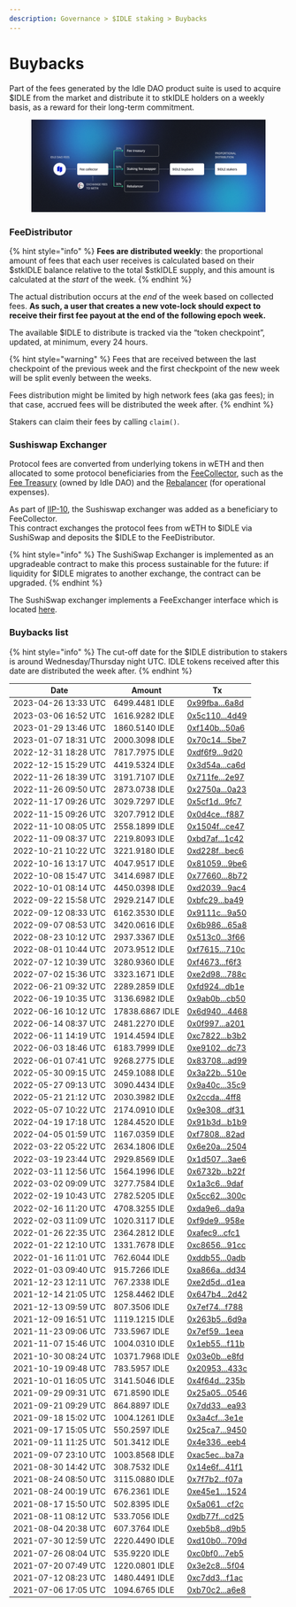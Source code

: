 ```yaml
---
description: Governance > $IDLE staking > Buybacks
---
```


# Buybacks

Part of the fees generated by the Idle DAO product suite is used to acquire $IDLE from the market and distribute it to stkIDLE holders on a weekly basis, as a reward for their long-term commitment.

<figure><img src="../../.gitbook/assets/image (18).png" alt=""><figcaption></figcaption></figure>

### FeeDistributor&#x20;

{% hint style="info" %}
**Fees are distributed weekly**: the proportional amount of fees that each user receives is calculated based on their $stkIDLE balance relative to the total $stkIDLE supply, and this amount is calculated at the _start_ of the week.&#x20;
{% endhint %}

The actual distribution occurs at the _end_ of the week based on collected fees. **As such, a user that creates a new vote-lock should expect to receive their first fee payout at the end of the following epoch week.**

The available $IDLE to distribute is tracked via the “token checkpoint”, updated, at minimum, every 24 hours.&#x20;

{% hint style="warning" %}
Fees that are received between the last checkpoint of the previous week and the first checkpoint of the new week will be split evenly between the weeks.&#x20;

Fees distribution might be limited by high network fees (aka gas fees); in that case, accrued fees will be distributed the week after.
{% endhint %}

Stakers can claim their fees by calling `claim()`.

### Sushiswap Exchanger

Protocol fees are converted from underlying tokens in wETH and then allocated to some protocol beneficiaries from the [FeeCollector](https://etherscan.io/address/0xbecc659bfc6edca552fa1a67451cc6b38a0108e4), such as the [Fee Treasury](https://etherscan.io/address/0x69a62c24f16d4914a48919613e8ee330641bcb94) (owned by Idle DAO) and the [Rebalancer](https://etherscan.io/address/0xb3c8e5534f0063545cbbb7ce86854bf42db8872b) (for operational expenses).&#x20;

As part of [IIP-10](https://gov.idle.finance/t/iip-10-single-token-staking/543), the Sushiswap exchanger was added as a beneficiary to FeeCollector. \
This contract exchanges the protocol fees from wETH to $IDLE via SushiSwap and deposits the $IDLE to the FeeDistributor.

{% hint style="info" %}
The SushiSwap Exchanger is implemented as an upgradeable contract to make this process sustainable for the future: if liquidity for $IDLE migrates to another exchange, the contract can be upgraded.
{% endhint %}

The SushiSwap exchanger implements a FeeExchanger interface which is located [here](https://github.com/Idle-Finance/idle-staking/blob/master/contracts/interface/IFeeExchanger.sol).

### Buybacks list

{% hint style="info" %}
The cut-off date for the $IDLE distribution to stakers is around Wednesday/Thursday night UTC. IDLE tokens received after this date are distributed the week after.&#x20;
{% endhint %}

| Date                 | Amount          | Tx                                                                                                           |
| -------------------- | --------------- | ------------------------------------------------------------------------------------------------------------ |
| 2023-04-26 13:33 UTC | 6499.4481 IDLE  | [0x99fba...6a8d](https://etherscan.io/tx/0x99fbafe79a774d962693506ab9b977d1e8e58e1bcebf69b3182d4bfca4cc6a8d) |
| 2023-03-06 16:52 UTC | 1616.9282 IDLE  | [0x5c110...4d49](https://etherscan.io/tx/0x5c11047c955919712bfba27c1b07a5bb53fe20cbfc795fae3186a87007274d49) |
| 2023-01-29 13:46 UTC | 1860.5140 IDLE  | [0xf140b...50a6](https://etherscan.io/tx/0xf140bb1c67b042f8d052db0b511c1fdc6e372b0ad846e6959dccabb03ff950a6) |
| 2023-01-07 18:31 UTC | 2000.3098 IDLE  | [0x70c14...5be7](https://etherscan.io/tx/0x70c146ae311318fec9236165cbfcb1b98ae15d3dd95d7cf4f0fde50f774d5be7) |
| 2022-12-31 18:28 UTC | 7817.7975 IDLE  | [0xdf6f9...9d20](https://etherscan.io/tx/0xdf6f91607ac61b7b946efb150b551a8cf4688e8418e34e72723bdde757969d20) |
| 2022-12-15 15:29 UTC | 4419.5324 IDLE  | [0x3d54a...ca6d](https://etherscan.io/tx/0x3d54a7ebabaf1c4ec46cbc9779b1be102e138183a2cad7f11e5a5e3f75f0ca6d) |
| 2022-11-26 18:39 UTC | 3191.7107 IDLE  | [0x711fe...2e97](https://etherscan.io/tx/0x711fe258c5d2b6041fddf4993dc771e889c53fb0f2c2aa773592c756cd892e97) |
| 2022-11-26 09:50 UTC | 2873.0738 IDLE  | [0x2750a...0a23](https://etherscan.io/tx/0x2750ac0f2b9fb1a91023b86e666993448f6af1f0942caa769562f2ab7daa0a23) |
| 2022-11-17 09:26 UTC | 3029.7297 IDLE  | [0x5cf1d...9fc7](https://etherscan.io/tx/0x5cf1d5bf165b810c6e380fb0ada76006ba33908acda1075e9c06d8e396ba9fc7) |
| 2022-11-15 09:26 UTC | 3207.7912 IDLE  | [0x0d4ce...f887](https://etherscan.io/tx/0x0d4ceddd13c729dc56eed0c1c358cd5ca0cced1d8d2a5117c5b396c9e9b0f887) |
| 2022-11-10 08:05 UTC | 2558.1899 IDLE  | [0x1504f...ce47](https://etherscan.io/tx/0x1504fcbc97a29242d28bfe8f0de741eddd4a117b994fa5ed676767fc50f8ce47) |
| 2022-11-09 08:37 UTC | 2219.8093 IDLE  | [0xbd7af...1c42](https://etherscan.io/tx/0xbd7af786f4ab6d3bad6b14645ae1d82c6b74f724ea5a4743e7f0232e0c511c42) |
| 2022-10-21 10:22 UTC | 3221.9180 IDLE  | [0xd228f...bec6](https://etherscan.io/tx/0xd228fa48e5a42b97f31b152c1d0266ab1d71bab3ad62efcd471222059a00bec6) |
| 2022-10-16 13:17 UTC | 4047.9517 IDLE  | [0x81059...9be6](https://etherscan.io/tx/0x81059dc04b8e7c27b00f0f9361380feafd87557a67292f9576c7a4a87e639be6) |
| 2022-10-08 15:47 UTC | 3414.6987 IDLE  | [0x77660...8b72](https://etherscan.io/tx/0x776603be7609089dbcaa22a12d2f99dd7625473d60b8cc6323f5b94aef598b72) |
| 2022-10-01 08:14 UTC | 4450.0398 IDLE  | [0xd2039...9ac4](https://etherscan.io/tx/0xd2039d0b7b048006140bcdd296799a95ccd7570a569c75b90266db34cc9c9ac4) |
| 2022-09-22 15:58 UTC | 2929.2147 IDLE  | [0xbfc29...ba49](https://etherscan.io/tx/0xbfc29d6fe4cf24eedd54a5c6bce1941dc6f5dfbbe8bb614230488b52e953ba49) |
| 2022-09-12 08:33 UTC | 6162.3530 IDLE  | [0x9111c...9a50](https://etherscan.io/tx/0x9111c3ce48a9addd2ad5d188c05b608849fcd671c68400e0b8e0d882c78f9a50) |
| 2022-09-07 08:53 UTC | 3420.0616 IDLE  | [0x6b986...65a8](https://etherscan.io/tx/0x6b986fb71b35c78dfda49fdba9bbf045a7ee750d64823ec3cf80a2fb7c1d65a8) |
| 2022-08-23 10:12 UTC | 2937.3367 IDLE  | [0x513c0...3f66](https://etherscan.io/tx/0x513c0905c659cd31ebb977d073193005dd209cb73387bc9c5c072b8c609c3f66) |
| 2022-08-01 10:44 UTC | 2073.9512 IDLE  | [0xf7615...710c](https://etherscan.io/tx/0xf76154361c83a0c299aebbdd21708e53af4f33f2a3e483f6c7df35e991e3710c) |
| 2022-07-12 10:39 UTC | 3280.9360 IDLE  | [0xf4673...f6f3](https://etherscan.io/tx/0xf4673fdfba6282b24ccd75243316655420dfd8b6b29c5f1ce4ce29db8b53f6f3) |
| 2022-07-02 15:36 UTC | 3323.1671 IDLE  | [0xe2d98...788c](https://etherscan.io/tx/0xe2d9842c2f72c0fb8dfc121a010a00c00563fc92566d0c46d094ab336ffb788c) |
| 2022-06-21 09:32 UTC | 2289.2859 IDLE  | [0xfd924...db1e](https://etherscan.io/tx/0xfd9248ea2df8ef1511ae568851ef6fd4f90f83d950e160776144015c507bdb1e) |
| 2022-06-19 10:35 UTC | 3136.6982 IDLE  | [0x9ab0b...cb50](https://etherscan.io/tx/0x9ab0b6e1f11d510d49e9ef311a1e93b9b6062fbe7ac3c85213025fa0b90dcb50) |
| 2022-06-16 10:12 UTC | 17838.6867 IDLE | [0x6d940...4468](https://etherscan.io/tx/0x6d940267d858e61b623141a7544d2e8805f8b7addc4c51872274828194904468) |
| 2022-06-14 08:37 UTC | 2481.2270 IDLE  | [0x0f997...a201](https://etherscan.io/tx/0x0f997eff64d83de3baa28ad9492613d3b3228ed7d9c6caee61f03c437edda201) |
| 2022-06-11 14:19 UTC | 1914.4594 IDLE  | [0xc7822...b3b2](https://etherscan.io/tx/0xc782206593e6620ef0d0924a424af359dfce654da5cf11c60810a4d717c3b3b2) |
| 2022-06-03 18:46 UTC | 6183.7999 IDLE  | [0xe9102...dc73](https://etherscan.io/tx/0xe91026f26ff5cf67e2bbddbc8909b5ede08548b040a729f223981926b3f2dc73) |
| 2022-06-01 07:41 UTC | 9268.2775 IDLE  | [0x83708...ad99](https://etherscan.io/tx/0x83708dda791950ada363918bd4e8765afe4ca82ce35daf8f716973eaf1afad99) |
| 2022-05-30 09:15 UTC | 2459.1088 IDLE  | [0x3a22b...510e](https://etherscan.io/tx/0x3a22bc547c5026964638dd7af075c1fa21eb81b5e66ac68d10ea0339c0f6510e) |
| 2022-05-27 09:13 UTC | 3090.4434 IDLE  | [0x9a40c...35c9](https://etherscan.io/tx/0x9a40c1129afef49d458b01ffca00b6619143770a2d792d60424f42d0cfa835c9) |
| 2022-05-21 21:12 UTC | 2030.3982 IDLE  | [0x2ccda...4ff8](https://etherscan.io/tx/0x2ccda70066e6fe7f32000d8e77ff15e8edea6196fcb9d99a4780b858c2c94ff8) |
| 2022-05-07 10:22 UTC | 2174.0910 IDLE  | [0x9e308...df31](https://etherscan.io/tx/0x9e308dc8e1e9808bed1e6b074c41b892bcf5c46a93853796d6bacd7b5eeedf31) |
| 2022-04-19 17:18 UTC | 1284.4520 IDLE  | [0x91b3d...b1b9](https://etherscan.io/tx/0x91b3de225fcd79b6419e4704566336fe5cba316b0a5ca3518691130411c3b1b9) |
| 2022-04-05 01:59 UTC | 1167.0359 IDLE  | [0xf7808...82ad](https://etherscan.io/tx/0xf780860ca26dfe36aa9cef2e4ea43380df83b61db54381ec074219892c6282ad) |
| 2022-03-22 05:22 UTC | 2634.1806 IDLE  | [0x6e20a...2504](https://etherscan.io/tx/0x6e20ae69050d3083ad20b7c33f5f857d571d26e9b79c607756907a2255132504) |
| 2022-03-19 23:44 UTC | 2929.8569 IDLE  | [0x1d507...3ae6](https://etherscan.io/tx/0x1d507a4006cb79ec3e4e2af2f47f80b3527a60052bd01065e3c8962a7afd3ae6) |
| 2022-03-11 12:56 UTC | 1564.1996 IDLE  | [0x6732b...b22f](https://etherscan.io/tx/0x6732bd4dfb0a02f7fc540ad74cee6d179c4baf96443edb36fa20d40147e3b22f) |
| 2022-03-02 09:09 UTC | 3277.7584 IDLE  | [0x1a3c6...9daf](https://etherscan.io/tx/0x1a3c64390a0cf280c7d12bfd5a64b0d9d7ff7d2ad18ac06d93fd30bd72849daf) |
| 2022-02-19 10:43 UTC | 2782.5205 IDLE  | [0x5cc62...300c](https://etherscan.io/tx/0x5cc62246981dd4ba7c78ec32f968b239908c8295112959231930c8e1eb68300c) |
| 2022-02-16 11:20 UTC | 4708.3255 IDLE  | [0xda9e6...da9a](https://etherscan.io/tx/0xda9e6bf7c55192c4476df71bdc0fa9f00823baad9cdffbc8884ce21feee9da9a) |
| 2022-02-03 11:09 UTC | 1020.3117 IDLE  | [0xf9de9...958e](https://etherscan.io/tx/0xf9de979ba798cbb3a62a80b015f2e6595cd83bd0d20e4db3bda8a392f9c7958e) |
| 2022-01-26 22:35 UTC | 2364.2812 IDLE  | [0xafec9...cfc1](https://etherscan.io/tx/0xafec9137a12f73177ba3be292b8260b345c687a4ff0e7e811b1d520e13c7cfc1) |
| 2022-01-22 12:10 UTC | 1331.7678 IDLE  | [0xc8656...91cc](https://etherscan.io/tx/0xc8656fb2e07d5b4665195fcebe5be6d7a60ded1dbe191ca6e329bbca546a91cc) |
| 2022-01-16 11:01 UTC | 762.6044 IDLE   | [0xddb55...0adb](https://etherscan.io/tx/0xddb55ee14c36ef4c31465efb3a2096a17daf4106c556488a9e8c81540eb90adb) |
| 2022-01-03 09:40 UTC | 915.7266 IDLE   | [0xa866a...dd34](https://etherscan.io/tx/0xa866a3f4dc3dca754b9028db899cfda40d5a1f5f741511d4c7a3e85e31b9dd34) |
| 2021-12-23 12:11 UTC | 767.2338 IDLE   | [0xe2d5d...d1ea](https://etherscan.io/tx/0xe2d5d77040b172afd29ca97a5ebd86dd65f86c0727b753e96cde6101ab8cd1ea) |
| 2021-12-14 21:05 UTC | 1258.4462 IDLE  | [0x647b4...2d42](https://etherscan.io/tx/0x647b45a93a1dc692d5f61c5eac3e9ad4331fcfb9e429acefa87f5d77809e2d42) |
| 2021-12-13 09:59 UTC | 807.3506 IDLE   | [0x7ef74...f788](https://etherscan.io/tx/0x7ef74af5b4ff3ecf28efbb01d1cdaf6881528400e16071fe7c95b896fb58f788) |
| 2021-12-09 16:51 UTC | 1119.1215 IDLE  | [0x263b5...6d9a](https://etherscan.io/tx/0x263b5cb30136a3641aa10d49d3b8137f1c6a46b3ef3a1f49b5f9c610739a6d9a) |
| 2021-11-23 09:06 UTC | 733.5967 IDLE   | [0x7ef59...1eea](https://etherscan.io/tx/0x7ef5954674cd50639e93777328d52f8e8e15e8308b2d8aa4d62277d6f51a1eea) |
| 2021-11-07 15:46 UTC | 1004.0310 IDLE  | [0x1eb55...f11b](https://etherscan.io/tx/0x1eb5561ac3cc568b7f1c657dac9280be4273daca1410b8191bbe390fb74df11b) |
| 2021-10-30 08:24 UTC | 10371.7968 IDLE | [0x03e0b...e8fd](https://etherscan.io/tx/0x03e0b24e6896b1aacadc6cd2383b17cd95c9e01071a4a66c57231547a8f8e8fd) |
| 2021-10-19 09:48 UTC | 783.5957 IDLE   | [0x20953...433c](https://etherscan.io/tx/0x20953a2a6c174ea461bebcb31f6e2cf18fc803784c9cef6f5dcd956975ae433c) |
| 2021-10-01 16:05 UTC | 3141.5046 IDLE  | [0x4f64d...235b](https://etherscan.io/tx/0x4f64d51eb2f75cfa3c417dcece46987c8354f94faf131970bfe210a590b8235b) |
| 2021-09-29 09:31 UTC | 671.8590 IDLE   | [0x25a05...0546](https://etherscan.io/tx/0x25a058925d13648e38c99c466fc4e1f7196c1ee9bdd4bd3ef509eabb97d90546) |
| 2021-09-21 09:29 UTC | 864.8897 IDLE   | [0x7dd33...ea93](https://etherscan.io/tx/0x7dd336816e215cc60c62185dce4e1ddd5ab85135f607ff658e849cc56644ea93) |
| 2021-09-18 15:02 UTC | 1004.1261 IDLE  | [0x3a4cf...3e1e](https://etherscan.io/tx/0x3a4cff26914e6600b2320749953e14ece6f9b2ff50afee788e454a939be73e1e) |
| 2021-09-17 15:05 UTC | 550.2597 IDLE   | [0x25ca7...9450](https://etherscan.io/tx/0x25ca733b4a2c102acf6865eaca1f571d9e6f9a76eb06c5ce02a31849e72e9450) |
| 2021-09-11 11:25 UTC | 501.3412 IDLE   | [0x4e336...eeb4](https://etherscan.io/tx/0x4e336ca439adc1e4b241756eabc61d04e608431cb5ecdaeeec03d540d14aeeb4) |
| 2021-09-07 23:10 UTC | 1003.8568 IDLE  | [0xac5ec...ba7a](https://etherscan.io/tx/0xac5ec93c20b971ac144824c1866cfff6281b255cef2218cf83b10896bef6ba7a) |
| 2021-08-30 14:42 UTC | 308.7532 IDLE   | [0x14e6f...41f1](https://etherscan.io/tx/0x14e6f146f0bf84507def4131463a67d11f0371c742c4b2791f96d34167f941f1) |
| 2021-08-24 08:50 UTC | 3115.0880 IDLE  | [0x7f7b2...f07a](https://etherscan.io/tx/0x7f7b2e0e643b2fb11d2c0841fb0a1ea5a9bc456c4550a58fbb3eedaaab45f07a) |
| 2021-08-24 00:19 UTC | 676.2361 IDLE   | [0xe45e1...1524](https://etherscan.io/tx/0xe45e14c48e1638f15bf72566fa7eabdf0572d136f8a534b58ef93958db121524) |
| 2021-08-17 15:50 UTC | 502.8395 IDLE   | [0x5a061...cf2c](https://etherscan.io/tx/0x5a061ae56e124417ceaae8c2c2a2df92dbfcc5cfef2bea53e9f5f29ddf1dcf2c) |
| 2021-08-11 08:12 UTC | 533.7056 IDLE   | [0xdb77f...cd25](https://etherscan.io/tx/0xdb77fd20d911c82be7d285fa21891162121816618285b415f2b68c7b9082cd25) |
| 2021-08-04 20:38 UTC | 607.3764 IDLE   | [0xeb5b8...d9b5](https://etherscan.io/tx/0xeb5b832ccf1f99f6ef5725ca1d686a98c4f412b49cc35b065da522cce946d9b5) |
| 2021-07-30 12:59 UTC | 2220.4490 IDLE  | [0xd10b0...709d](https://etherscan.io/tx/0xd10b017853cc35c79e742a0cd29fa127da7e41861175d73daf650652461a709d) |
| 2021-07-26 08:04 UTC | 535.9220 IDLE   | [0xc0bf0...7eb5](https://etherscan.io/tx/0xc0bf09435d3b15103b5509cb389c102a96e0e031ec604a71153d3c6174b47eb5) |
| 2021-07-20 07:49 UTC | 1220.0801 IDLE  | [0x3e2c8...5f04](https://etherscan.io/tx/0x3e2c805a5b7955b6d17223c4ba62be3c1c190890f8a3945dc8445aff85b15f04) |
| 2021-07-12 08:23 UTC | 1480.4491 IDLE  | [0xc7dd3...f1ac](https://etherscan.io/tx/0xc7dd30a5c6e494a4b5d6b84b1565475df6574ca76ace709959f69e45b8c3f1ac) |
| 2021-07-06 17:05 UTC | 1094.6765 IDLE  | [0xb70c2...a6e8](https://etherscan.io/tx/0xb70c2b3d17fd9e77b1e316709df1e1c1675b3da984bf4998f3164fcdecc5a6e8) |

